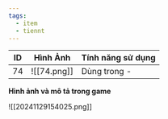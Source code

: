 ```yaml
---
tags:
  - item
  - tiennt
---
```


| ID  | Hình Ảnh    | Tính năng sử dụng |
| --- | ----------- | ----------------- |
| 74  | ![[74.png]] | Dùng trong -      |

**Hình ảnh và mô tả trong game**

![[20241129154025.png]]